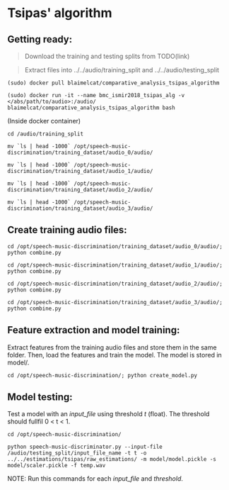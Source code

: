 # Tsipas' algorithm

## Getting ready:

> Download the training and testing splits from TODO(link)

> Extract files into ../../audio/training\_split and ../../audio/testing\_split
```
(sudo) docker pull blaimelcat/comparative_analysis_tsipas_algorithm

(sudo) docker run -it --name bmc_ismir2018_tsipas_alg -v </abs/path/to/audio>:/audio/ blaimelcat/comparative_analysis_tsipas_algorithm bash
```
(Inside docker container)
```
cd /audio/training_split

mv `ls | head -1000` /opt/speech-music-discrimination/training_dataset/audio_0/audio/

mv `ls | head -1000` /opt/speech-music-discrimination/training_dataset/audio_1/audio/

mv `ls | head -1000` /opt/speech-music-discrimination/training_dataset/audio_2/audio/

mv `ls | head -1000` /opt/speech-music-discrimination/training_dataset/audio_3/audio/
```

## Create training audio files:
```
cd /opt/speech-music-discrimination/training_dataset/audio_0/audio/; python combine.py

cd /opt/speech-music-discrimination/training_dataset/audio_1/audio/; python combine.py

cd /opt/speech-music-discrimination/training_dataset/audio_2/audio/; python combine.py

cd /opt/speech-music-discrimination/training_dataset/audio_3/audio/; python combine.py
```

## Feature extraction and model training:

Extract features from the training audio files and store them in the same folder. Then, load the features and train the model. The model is stored in model/.
```
cd /opt/speech-music-discrimination/; python create_model.py
```

## Model testing:

Test a model with an *input_file* using threshold *t* (float). The threshold should fullfil 0 < t < 1.
```
cd /opt/speech-music-discrimination/

python speech-music-discriminator.py --input-file /audio/testing_split/input_file_name -t t -o ../../estimations/tsipas/raw_estimations/ -m model/model.pickle -s model/scaler.pickle -f temp.wav
```

NOTE: Run this commands for each *input_file* and *threshold*.
